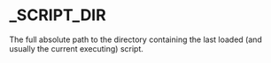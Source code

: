 # _SCRIPT_DIR

The full absolute path to the directory containing the last loaded (and usually the current executing) script.
